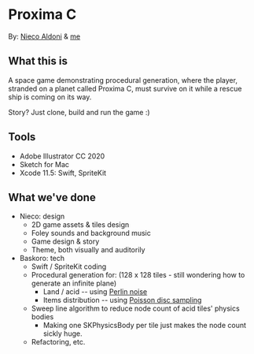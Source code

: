 # Proxima C

By: [Nieco Aldoni](https://github.com/niecoaldoni) & [me](https://github.com/baskoroi)

## What this is

A space game demonstrating procedural generation, where the player, stranded on a planet called Proxima C, must survive on it while a rescue ship is coming on its way.

Story? Just clone, build and run the game :)

## Tools

* Adobe Illustrator CC 2020
* Sketch for Mac
* Xcode 11.5: Swift, SpriteKit

## What we've done

* Nieco: design
    * 2D game assets & tiles design
    * Foley sounds and background music 
    * Game design & story
    * Theme, both visually and auditorily
* Baskoro: tech
    * Swift / SpriteKit coding
    * Procedural generation for: (128 x 128 tiles - still wondering how to generate an infinite plane)
        * Land / acid -- using [Perlin noise](https://en.wikipedia.org/wiki/Perlin_noise)
        * Items distribution -- using [Poisson disc sampling](https://en.wikipedia.org/wiki/Supersampling#Poisson_disc)
    * Sweep line algorithm to reduce node count of acid tiles' physics bodies
        * Making one SKPhysicsBody per tile just makes the node count sickly huge.
    * Refactoring, etc.